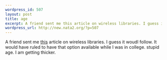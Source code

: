 ```yaml
--- 
wordpress_id: 507
layout: post
title: age
excerpt: A friend sent me this article on wireless libraries. I guess it woudl follow. It would have ruled to have that option available while I was in college. stupid age. I am getting thicker.
wordpress_url: http://new.nata2.org/?p=507
---
```

A friend sent me <a href="http://people.morrisville.edu/~drewwe/wireless/wirelesslibraries.htm">this</a> article on wireless libraries. I guess it woudl follow. It would have ruled to have that option available while I was in college. stupid age. I am getting thicker.<br/>
